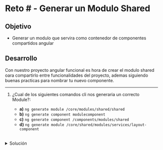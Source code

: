 # Reto # - Generar un Modulo Shared

## Objetivo

* Generar un modulo que servira como contenedor de componentes compartidos angular


## Desarrollo

Con nuestro proyecto angular funcional es hora de crear el modulo shared oara compartirlo entre funcionalidades del proyecto, ademas siguiendo buenas practicas para nombrar tu nuevo componente.

----

1. ¿Cual de los siguientes comandos cli nos generaria un correcto Module?:


    - **a)** `ng generate module /core/modules/shared/shared`
    - **b)** `ng generate component modulecomponent`
    - **c)** `ng generate component /components/modules/shared`
    - **d)** `ng generate module /core/shared/modules/services/layout-component`

    </br>

<details>
    <summary>Solución </summary>
    
  `ng generate module /core/modules/shared/shared`

  Recuerda que cada funcionalidad que crees debe ir muy bien organizada de acuerdo a su funcion especifica.
  
</details>
